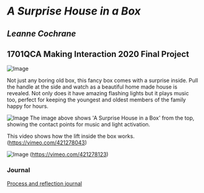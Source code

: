 # *A Surprise House in a Box*
## *Leanne Cochrane* ##
## 1701QCA Making Interaction 2020 Final Project ##

<!--- Instructions for the journal will mostly be included as comments, which appear in a block like this that opens with a less than symbol, exclamation mark and three hyphens and closes with three hyphens and a greater than symbol. Make sure you do not include any text you want visible within these symbols or it will not be visible to your instructor. In some cases, such as in headings, there is italicised text included between asterisks that needs to be replaced. --->

<!--- When you have completed the template, submit the link to the GitHub Pages site for this repository as a link in Learning@Griffith. The link should be something like [https://qcainteractivemedia.github.io/1701QCA-Assessment3/](https://qcainteractivemedia.github.io/1701QCA-Assessment3/) where `qcainteractivemedia` is replaced with your GitHub username and `1701QCA-Assessment3` is replaced with whatever you called the repository this template is contained in when you set it up. You should NOT be submitting a link that begins with github.com/[your user name] as that is not the rendered version. See the instructions about creating GitHub pages to see how to get the link to the rendered page. --->

<!--- SHOWCASE IMAGE: Insert a showcase image here. Try to capture the image as if it were in a portfolio, sales material, or project proposal. The project isn't likely to be something that finished, but practice making images that capture the project in that style. 

The image should be inserted with code like that below where you replace the filename to exactly match what you uploaded. This will only work reliably if your filename has no spaces or unusual characters in it. The image must be in .jpg, .gif, .png format. Files of .heic or .heif type will not show up. Note that .png is different to .PNG in a filename here. The names are case sensitive.
--->

![Image](https://github.com/LeanneCochrane1701QCA/LeanneCochrane1701QCAAssessement3/blob/master/Pr%203%20Showcase%20Photo%20-%20A%20Surprise%20House.jpg)

<!--- PROJECT DESCRIPTION:   In a few sentences, describe what the project is and does, who it is for, and a typical use case. This should be suitable for a catalog, poster, or other display material about the project. ---> Not just any boring old box, this fancy box comes with a surprise inside.  Pull the handle at the side and watch as a beautiful home made house is revealed.  Not only does it have amazing flashing lights but it plays music too, perfect for keeping the youngest and oldest members of the family happy for hours.







<!--- SECONDARY IMAGE: Provide some other image that gives a viewer a different perspective on the project such as more about how it functions, the project in use, or something else. This should not just be a different angle of the same object. It should show the project in use if the first image didn't show that, or somehow tell us a different story about the project. --->







                                                                                                                                                                                                                                                                              
![Image](https://github.com/LeanneCochrane1701QCA/LeanneCochrane1701QCAAssessement3/blob/master/Showcase%20Image%204%20from%20top.jpg)
The image above shows 'A Surprise House in a Box' from the top, showing the contact points for music and light activation.                                                                                                                                                                 


This video shows how the lift inside the box works.
(https://vimeo.com/421278043)


<!--- PROJECT VIDEO: Provide a still image from your video and a link to the video below. In that code, replace `missingimage.png` with the still from your video and the URL of the video where indicated. If you link to a password protected video, you must include the password in the document you submit through Learning@Griffith. Failing to have a video that we can access might lead to significant reduction in marks, potentially as much as if the video has not been submitted at all. --->

![Image](https://github.com/LeanneCochrane1701QCA/LeanneCochrane1701QCAAssessement3/blob/master/Pr%203%20Showcase%202%20Photo.jpg)
(https://vimeo.com/421278123)

### Journal ###

<!--- The following link will direct to your process and reflection journal, which will be held in the file `journal.md` in the folder called `journal`. This link should not be changed. --->
[Process and reflection journal](/journal/journal.md)
